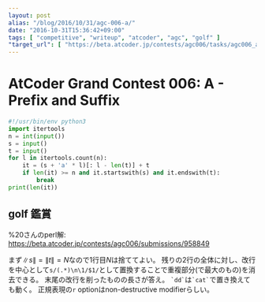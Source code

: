 ```yaml
---
layout: post
alias: "/blog/2016/10/31/agc-006-a/"
date: "2016-10-31T15:36:42+09:00"
tags: [ "competitive", "writeup", "atcoder", "agc", "golf" ]
"target_url": [ "https://beta.atcoder.jp/contests/agc006/tasks/agc006_a" ]
---
```


# AtCoder Grand Contest 006: A - Prefix and Suffix

``` python
#!/usr/bin/env python3
import itertools
n = int(input())
s = input()
t = input()
for l in itertools.count(n):
    it = (s + 'a' * l)[: l - len(t)] + t
    if len(it) >= n and it.startswith(s) and it.endswith(t):
        break
print(len(it))
```

## golf 鑑賞

%20さんのperl解: <https://beta.atcoder.jp/contests/agc006/submissions/958849>

まず$\|s\| = \|t\| = N$なので$1$行目$N$は捨ててよい。
残りの$2$行の全体に対し、改行を中心として`s/(.*)\n\1/$1/`として置換することで重複部分(で最大のもの)を消去できる。
末尾の改行を削ったものの長さが答え。
`` `dd` ``は`` `cat` ``で置き換えても動く。
正規表現の`r` optionはnon-destructive modifierらしい。
